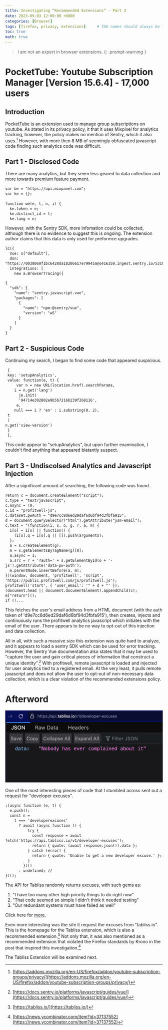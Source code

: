 ```yaml
---
title: Investigating “Recommended Extensions” - Part 2
date: 2023-09-03 12:00:00 +0800
categories: [Browser]
tags: [firefox, privacy, extensions]     # TAG names should always be lowercase
toc: true
math: true
---
```

> I am not an expert in browser extensions.
{: .prompt-warning }

#  PocketTube: Youtube Subscription Manager [Version 15.6.4] - 17,000 users
## Introduction
PocketTube is an extension used to manage group subscriptions on youtube. As stated in its privacy policy, it that it uses Mixpixel for analytics tracking, however, the policy makes no mention of Sentry, which it also uses.[^footnote1] However, with more then 8 MB of seemingly obfuscated javascript code finding such analytics code was difficult.

## Part 1 - Disclosed Code
There are many analytics, but they seem less geared to data collection and more towards premium feature payment.

```
var be = "https://api.mixpanel.com";
var ke = {};

function we(e, t, n, i) {
  ke.token = e;
  ke.distinct_id = t;
  ke.lang = n;
```

However, with the Sentry SDK, more infomation could be collected, although there is no evidence to suggest this is ongoing. The extension author claims that this data is only used for preformce upgrades.

```
lC({
  Vue: o["default"],
  dsn: "https://0038060f1bc6428da18206617e79945a@o416359.ingest.sentry.io/5310804",
  integrations: [
    new a.BrowserTracing({

```

```
{
  "sdk": {
    "name": "sentry.javascript.vue",
    "packages": [
      {
        "name": "npm:@sentry/vue",
        "version": "wS"
      }
    ]
  }
}
```
## Part 2 - Suspicious Code
Continuing my search, I began to find some code that appeared suspicious.

```
 {
 key: 'setupAnalytics',
 value: function(e, t) {
     var n = new URL(location.href).searchParams,
    i = n.get('lang')
      je.init(
      '94714e302802e9b5b7216b239f268116',
     e,
    null === i ? 'en' : i.substring(0, 2),
 t
 )
n.get('view-version')
 }
 },
```

This code appear to "setupAnalytics", but upon further examination, I couldn't find anything that appeared blatantly suspect.

## Part 3 - Undiscolsed Analytics and Javascript Injection
After a significant amount of searching, the following code was found.

```
return c = document.createElement("script");
c.type = "text/javascript";
c.async = !0;
c.id = "profitwell-js";
c.dataset.pwAuth = "d9e7cc8d6ed29daf6d6bf94d3fbfa915";
d = document.querySelector("html").getAttribute("ysm-email");
c.text = "(function(i, s, o, g, r, a, m) {
  i[o] = i[o] || function() {
    (i[o].q = i[o].q || []).push(arguments);
  };
  a = s.createElement(g);
  m = s.getElementsByTagName(g)[0];
  a.async = 1;
  a.src = r + '?auth=' + s.getElementById(o + '-js').getAttribute('data-pw-auth');
  m.parentNode.insertBefore(a, m);
})(window, document, 'profitwell', 'script', 'https://public.profitwell.com/js/profitwell.js');
profitwell('start', { 'user_email': '" + d + "' });
(document.head || document.documentElement).appendChild(c);
m["return"]();
if (!...

```
This fetches the user's email address from a HTML document (with the auth token of 'd9e7cc8d6ed29daf6d6bf94d3fbfa915'), then creates, injects and continuously runs the profitwell analytics javascript which initiates with the email of the user. There appears to be no way to opt-out of this injection and data collection.

All in all, with such a massive size this extension was quite hard to analyze, and it appears to load a sentry SDK which can be used for error tracking. However, the Sentry Vue documentation also states that it may be used to "capture the user and gain critical pieces of information that construct a unique identity".[^footnote2] With profitwell, remote javascript is loaded and injected for user analytics tied to a registered email. At the very least, it pulls remote javascript and does not allow the user to opt-out of non-necessary data collection, which is a clear violation of the recommended extensions policy.  

# Afterword
![Developer Excuses](https://raw.githubusercontent.com/ColoursofOSINT/ColoursofOSINT.github.io/6faf08296b6555ec0817598bf0bf68b9f4a31635/assets/img/images/Lmao.png)

One of the most interesting pieces of code that I stumbled across sent out a request for "developer excuses".

```
;(async function (e, t) {
  e.push();
  const n =
    t === 'developerexcuses'
      ? await (async function () {
          try {
            const response = await fetch('https://api.tabliss.io/v1/developer-excuses');
            return { quote: (await response.json()).data };
          } catch (error) {
            return { quote: 'Unable to get a new developer excuse.' };
          }
        })()
      : undefined; //
})();
```
The API for Tabliss randomly returns excuses, with such gems as:

1. "I have too many other high priority things to do right now"
2. "That code seemed so simple I didn't think it needed testing"
3. "Our redundant systems must have failed as well"


Click here for [more](https://api.tabliss.io/v1/developer-excuses).

Even more interesting was the site it request the excuses from "tabliss.io". This is the homepage for the Tabliss extension, which is also a recommended extension.[^footnote3] Not only that, it was also mentioned as a recommended  extension that violated the Firefox standards by Krono in the post that inspired this investigation.[^footnote4]

The Tabliss Extension will be examined next.

[^footnote1]: [https://addons.mozilla.org/en-US/firefox/addon/youtube-subscription-groups/privacy/](https://addons.mozilla.org/en-US/firefox/addon/youtube-subscription-groups/privacy/)
[^footnote2]: [https://docs.sentry.io/platforms/javascript/guides/vue/](https://docs.sentry.io/platforms/javascript/guides/vue/)
[^footnote3]: [https://tabliss.io/](https://tabliss.io/)
[^footnote4]: [https://news.ycombinator.com/item?id=37137552](https://news.ycombinator.com/item?id=37137552)
